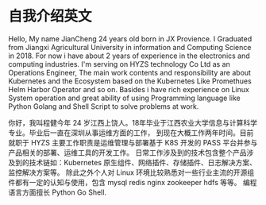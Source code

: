 # 自我介绍英文

Hello, My name JianCheng 24 years old born in JX Provience.
I  Graduated from Jiangxi Agricultural University in information and Computing Science in 2018.
For now  i have about 2 years of experience in the electronics and computing industries.
I'm serving on HYZS technology Co Ltd as an Operations Engineer, The main work contents and responsibility
are about Kubernetes and the Ecosystem based on the Kubernetes Like Promethues Helm Harbor Operator and so on.
Basides i have rich experience on Linux System operation and great ability of using Programming language like
Python Golang and Shell Script to solve problems at work.


你好，我叫程健今年 24 岁江西上饶人。18年毕业于江西农业大学信息与计算科学专业。毕业后一直在深圳从事运维方面的工作，
到现在大概工作两年时间。目前就职于 HYZS 主要工作职责是运维管理与部署基于 K8S 开发的 PASS 平台并参与产品相关的部署、运维工具的开发工作。
日常工作涉及到的技术包含整个产品涉及到的技术链如：Kubernetes 原生组件、网络插件、存储插件、日志解决方案、监控解决方案等。
除此之外个人对 Linux 环境比较熟悉对一些行业主流的开源组件都有一定的认知与使用，包含 mysql redis nginx zookeeper hdfs 等等。
编程语言方面擅长 Python Go Shell.